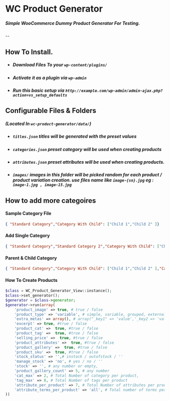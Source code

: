 # WC Product Generator
##### Simple WooCommerce Dummy Product Generator For Testing.
--
## How To Install.
* ##### Download Files To your `wp-content/plugins/`
* ##### Activate it as a plugin via `wp-admin`
* ##### Run this basic setup via `http://example.com/wp-admin/admin-ajax.php?action=vs_setup_defaults`



## Configurable Files & Folders
#####  (Located In `wc-product-generator/data/`)
* ##### `titles.json` titles will be generated with the preset values
* ##### `categories.json` preset category will be used when creating products
* ##### `attributes.json` preset attributes will be used when creating products.
* ##### `images/` images in this folder will be picked random for each product / product variation creation. use files name like `image-{sn}.jpg` eg : `image-1.jpg , image-15.jpg`



## How to add more categoires
#### Sample Category File
```json
{ "Standard Category","Category With Child": ["Child 1","Child 2" ]}
```

#### Add Single Category 
```json
{ "Standard Category","Standard Category 2","Category With Child": ["Child 1","Child 2" ]}
```

#### Parent & Child Category
```json
{ "Standard Category","Category With Child": ["Child 1","Child 2" ],"Category With Child 2": ["Child 1","Child 2" ]}
```

#### How To Create Products
```php
$class = WC_Product_Generator_View::instance();
$class->set_generator();
$generator = $class->generator;
$generator->run(array(
    'product_image' => true, # true / false
    'product_type' => 'variable', # simple, variable, grouped, external,
    'extra_metas' => array(), # array("_key1" => 'value','_key2 => 'value'),
    'excerpt' => true, #true / false
    'product_cat' =>  true, #true / false
    'product_tag' =>  true, #true / false
    'selling_price' =>  true, #true / false
    'product_attributes' =>  true, #true / false
    'product_gallery' =>  true, #true / false
    'product_sku' =>  true, #true / false
    'stock_status' => '',# instock / outofstock / ''
    'manage_stock' => 'no', # yes / no / ''
    'stock' => '', # any number or empty,
    'product_gallery_count' => 5, # any number
    'cat_max' => 2, # Total Number of category per product,
    'tag_max' => 8, # Total Number of tags per product 
    'attribute_per_product' => 7, # Total Number of attributes per product
    'attribute_terms_per_product' => 'all', # Total number of terms per attribute per product. or enter all to insert all attributes
))

```